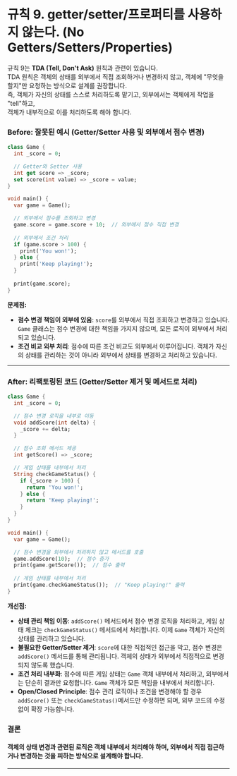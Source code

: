 # 규칙 9. getter/setter/프로퍼티를 사용하지 않는다. (No Getters/Setters/Properties)

규칙 9는 **TDA (Tell, Don't Ask)** 원칙과 관련이 있습니다. \
TDA 원칙은 객체의 상태를 외부에서 직접 조회하거나 변경하지 않고, 객체에 "무엇을 할지"만 요청하는 방식으로 설계를 권장합니다. \
즉, 객체가 자신의 상태를 스스로 처리하도록 맡기고, 외부에서는 객체에게 작업을 "tell"하고, \
객체가 내부적으로 이를 처리하도록 해야 합니다.

### Before: **잘못된 예시 (Getter/Setter 사용 및 외부에서 점수 변경)**

```dart
class Game {
  int _score = 0;

  // Getter와 Setter 사용
  int get score => _score;
  set score(int value) => _score = value;
}

void main() {
  var game = Game();

  // 외부에서 점수를 조회하고 변경
  game.score = game.score + 10;  // 외부에서 점수 직접 변경
  
  // 외부에서 조건 처리
  if (game.score > 100) {
    print('You won!');
  } else {
    print('Keep playing!');
  }
  
  print(game.score);
}
```

**문제점:**

* **점수 변경 책임이 외부에 있음**: `score`를 외부에서 직접 조회하고 변경하고 있습니다. `Game` 클래스는 점수 변경에 대한 책임을 가지지 않으며, 모든 로직이 외부에서 처리되고 있습니다.
* **조건 비교 외부 처리**: 점수에 따른 조건 비교도 외부에서 이루어집니다. 객체가 자신의 상태를 관리하는 것이 아니라 외부에서 상태를 변경하고 처리하고 있습니다.

***

### After:  리팩토링된 코드  (Getter/Setter 제거 및 메서드로 처리)

```dart
class Game {
  int _score = 0;

  // 점수 변경 로직을 내부로 이동
  void addScore(int delta) {
    _score += delta;
  }

  // 점수 조회 메서드 제공
  int getScore() => _score;

  // 게임 상태를 내부에서 처리
  String checkGameStatus() {
    if (_score > 100) {
      return 'You won!';
    } else {
      return 'Keep playing!';
    }
  }
}

void main() {
  var game = Game();

  // 점수 변경을 외부에서 처리하지 않고 메서드를 호출
  game.addScore(10);  // 점수 증가
  print(game.getScore());  // 점수 출력
  
  // 게임 상태를 내부에서 처리
  print(game.checkGameStatus());  // "Keep playing!" 출력
}
```

**개선점:**

* **상태 관리 책임 이동**: `addScore()` 메서드에서 점수 변경 로직을 처리하고, 게임 상태 체크는 `checkGameStatus()` 메서드에서 처리합니다. 이제 `Game` 객체가 자신의 상태를 관리하고 있습니다.
* **불필요한 Getter/Setter 제거**: `score`에 대한 직접적인 접근을 막고, 점수 변경은 `addScore()` 메서드를 통해 관리됩니다. 객체의 상태가 외부에서 직접적으로 변경되지 않도록 했습니다.
* **조건 처리 내부화**: 점수에 따른 게임 상태는 `Game` 객체 내부에서 처리하고, 외부에서는 단순히 결과만 요청합니다. `Game` 객체가 모든 책임을 내부에서 처리합니다.
* **Open/Closed Principle**: 점수 관리 로직이나 조건을 변경해야 할 경우 `addScore()` 또는 `checkGameStatus()`메서드만 수정하면 되며, 외부 코드의 수정 없이 확장 가능합니다.

### **결론**

#### 객체의 상태 변경과 관련된 로직은 객체 내부에서 처리해야 하며, 외부에서 직접 접근하거나 변경하는 것을 피하는 방식으로 설계해야 합니다.

***

